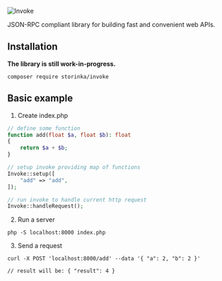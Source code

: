 ![Invoke](https://user-images.githubusercontent.com/21020331/145628046-ca19dbdf-2935-49fe-934c-a171219566cc.png)


JSON-RPC compliant library for building fast and convenient web APIs.

## Installation

**The library is still work-in-progress.**

```shell
composer require storinka/invoke
```

## Basic example

1. Create index.php

```php
// define some function
function add(float $a, float $b): float
{
    return $a + $b;
}

// setup invoke providing map of functions
Invoke::setup([
    "add" => "add",
]);

// run invoke to handle current http request
Invoke::handleRequest();
```

2. Run a server

```shell
php -S localhost:8000 index.php 
```

3. Send a request

```shell
curl -X POST 'localhost:8000/add' --data '{ "a": 2, "b": 2 }'

// result will be: { "result": 4 }
```
